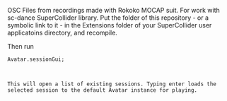 OSC Files from recordings made with Rokoko MOCAP suit.
For work with sc-dance SuperCollider library.
Put the folder  of this repository - or a symbolic link to it - in the Extensions folder of your SuperCollider user applicatoins directory, and recompile.

Then run 

``` supercollider
Avatar.sessionGui;
``` 
```

```

```

This will open a list of existing sessions. Typing enter loads the selected session to the default Avatar instance for playing. 


